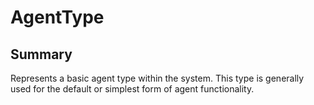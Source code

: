 # AgentType

## Summary

Represents a basic agent type within the system. This type is generally used for the default or simplest form of agent functionality.
